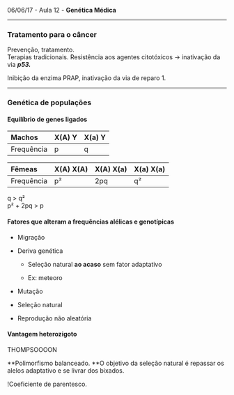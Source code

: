 06/06/17 - Aula 12 - **Genética Médica**

---

### Tratamento para o câncer

Prevenção, tratamento.  
Terapias tradicionais. Resistência aos agentes citotóxicos -&gt; inativação da via _**p53.**_

Inibição da enzima PRAP, inativação da via de reparo 1.

---

### Genética de populações

#### Equilíbrio de genes ligados

| Machos | X\(A\) Y | X\(a\) Y |
| :--- | :--- | :--- |
| Frequência | p | q |

| Fêmeas | X\(A\) X\(A\) | X\(A\) X\(a\) | X\(a\) X\(a\) |
| :--- | :--- | :--- | :--- |
| Frequência | p² | 2pq | q² |

q &gt; q²  
p² + 2pq &gt; p

#### Fatores que alteram a frequências alélicas e genotípicas

* Migração
* Deriva genética

  * Seleção natural **ao acaso** sem fator adaptativo

  * Ex: meteoro

* Mutação

* Seleção natural

* Reprodução não aleatória

#### Vantagem heterozigoto

THOMPSOOOON

**Polimorfismo balanceado. **O objetivo da seleção natural é repassar os alelos adaptativo e se livrar dos bixados.

!Coeficiente de parentesco.

